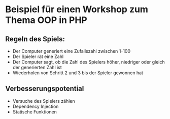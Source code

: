 # Beispiel für einen Workshop zum Thema OOP in PHP
## Regeln des Spiels:
- Der Computer generiert eine Zufallszahl zwischen 1-100
- Der Spieler rät eine Zahl
- Der Computer sagt, ob die Zahl des Spielers höher, niedriger oder gleich der generierten Zahl ist
- Wiederholen von Schritt 2 und 3 bis der Spieler gewonnen hat

## Verbesserungspotential
- Versuche des Spielers zählen
- Dependency Injection
- Statische Funktionen